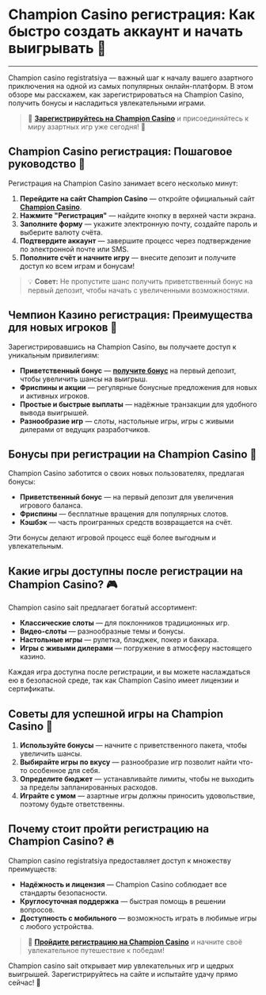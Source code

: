 # Champion Casino регистрация: Как быстро создать аккаунт и начать выигрывать 🎉

---

Champion casino registratsiya — важный шаг к началу вашего азартного приключения на одной из самых популярных онлайн-платформ. В этом обзоре мы расскажем, как зарегистрироваться на Champion Casino, получить бонусы и насладиться увлекательными играми.

> 🔗 **[Зарегистрируйтесь на Champion Casino](https://temon-gter.cfd/go/lRq?p80412p304504pcc44t17455)** и присоединяйтесь к миру азартных игр уже сегодня! 🎰

## Champion Casino регистрация: Пошаговое руководство 📲

Регистрация на Champion Casino занимает всего несколько минут:

1. **Перейдите на сайт Champion Casino** — откройте официальный сайт **[Champion Casino](https://temon-gter.cfd/go/lRq?p80412p304504pcc44t17455)**.
2. **Нажмите "Регистрация"** — найдите кнопку в верхней части экрана.
3. **Заполните форму** — укажите электронную почту, создайте пароль и выберите валюту счёта.
4. **Подтвердите аккаунт** — завершите процесс через подтверждение по электронной почте или SMS.
5. **Пополните счёт и начните игру** — внесите депозит и получите доступ ко всем играм и бонусам!

> 💡 **Совет:** Не пропустите шанс получить приветственный бонус на первый депозит, чтобы начать с увеличенными возможностями.

## Чемпион Казино регистрация: Преимущества для новых игроков 🌟

Зарегистрировавшись на Champion Casino, вы получаете доступ к уникальным привилегиям:

- **Приветственный бонус** — **[получите бонус](https://temon-gter.cfd/go/lRq?p80412p304504pcc44t17455)** на первый депозит, чтобы увеличить шансы на выигрыш.
- **Фриспины и акции** — регулярные бонусные предложения для новых и активных игроков.
- **Простые и быстрые выплаты** — надёжные транзакции для удобного вывода выигрышей.
- **Разнообразие игр** — слоты, настольные игры, игры с живыми дилерами от ведущих разработчиков.

## Бонусы при регистрации на Champion Casino 🎁

Champion Casino заботится о своих новых пользователях, предлагая бонусы:

- **Приветственный бонус** — на первый депозит для увеличения игрового баланса.
- **Фриспины** — бесплатные вращения для популярных слотов.
- **Кэшбэк** — часть проигранных средств возвращается на счёт.

Эти бонусы делают игровой процесс ещё более выгодным и увлекательным.

## Какие игры доступны после регистрации на Champion Casino? 🎮

Champion casino sait предлагает богатый ассортимент:

- **Классические слоты** — для поклонников традиционных игр.
- **Видео-слоты** — разнообразные темы и бонусы.
- **Настольные игры** — рулетка, блэкджек, покер и баккара.
- **Игры с живыми дилерами** — погружение в атмосферу настоящего казино.

Каждая игра доступна после регистрации, и вы можете наслаждаться ею в безопасной среде, так как Champion Casino имеет лицензии и сертификаты.

## Советы для успешной игры на Champion Casino 🎯

1. **Используйте бонусы** — начните с приветственного пакета, чтобы увеличить шансы.
2. **Выбирайте игры по вкусу** — разнообразие игр позволит найти что-то особенное для себя.
3. **Определите бюджет** — устанавливайте лимиты, чтобы не выходить за пределы запланированных расходов.
4. **Играйте с умом** — азартные игры должны приносить удовольствие, поэтому будьте ответственны.

## Почему стоит пройти регистрацию на Champion Casino? 🔥

Champion casino registratsiya предоставляет доступ к множеству преимуществ:

- **Надёжность и лицензия** — Champion Casino соблюдает все стандарты безопасности.
- **Круглосуточная поддержка** — быстрая помощь в решении вопросов.
- **Доступность с мобильного** — возможность играть в любимые игры с любого устройства.

> 🔗 **[Пройдите регистрацию на Champion Casino](https://temon-gter.cfd/go/lRq?p80412p304504pcc44t17455)** и начните своё увлекательное путешествие к победам!

Champion casino sait открывает мир увлекательных игр и щедрых выигрышей. Зарегистрируйтесь на сайте и испытайте удачу прямо сейчас! 🎉
